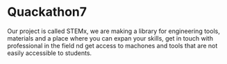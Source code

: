 # Quackathon7
Our project is called STEMx, we are making a library for engineering tools, materials and a place where you can expan your skills, get in touch with professional in the field nd get access to machones and tools that are not easily accessible to students.
